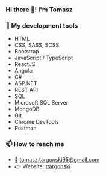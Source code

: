 ### Hi there 👋! I'm Tomasz

### 🔨 My development tools
* HTML
* CSS, SASS, SCSS
* Bootstrap
* JavaScript / TypeScript
* ReactJS
* Angular
* C#
* ASP.NET
* REST API
* SQL
* Microsoft SQL Server
* MongoDB
* Git
* Chrome DevTools
* Postman

### 📫 How to reach me 
* 📧 tomasz.targonski95@gmail.com
* 👉 Website: [ttargonski](https://ttargonski.netlify.app/)

